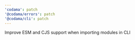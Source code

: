 ```yaml
---
'codama': patch
'@codama/errors': patch
'@codama/cli': patch
---
```


Improve ESM and CJS support when importing modules in CLI
